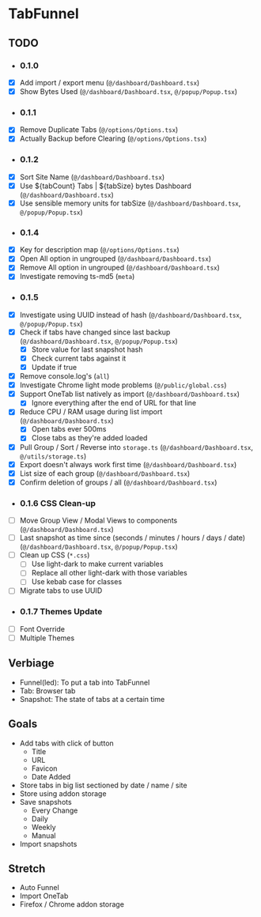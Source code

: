 # TabFunnel

## TODO

- ### 0.1.0
- [x] Add import / export menu (`@/dashboard/Dashboard.tsx`)
- [x] Show Bytes Used (`@/dashboard/Dashboard.tsx`, `@/popup/Popup.tsx`)
- ### 0.1.1
- [x] Remove Duplicate Tabs (`@/options/Options.tsx`)
- [x] Actually Backup before Clearing (`@/options/Options.tsx`)
- ### 0.1.2
- [x] Sort Site Name (`@/dashboard/Dashboard.tsx`)
- [x] Use ${tabCount} Tabs | ${tabSize} bytes Dashboard (`@/dashboard/Dashboard.tsx`)
- [x] Use sensible memory units for tabSize (`@/dashboard/Dashboard.tsx`, `@/popup/Popup.tsx`)
- ### 0.1.4
- [x] Key for description map (`@/options/Options.tsx`)
- [x] Open All option in ungrouped (`@/dashboard/Dashboard.tsx`)
- [x] Remove All option in ungrouped (`@/dashboard/Dashboard.tsx`)
- [x] Investigate removing ts-md5 (`meta`)
- ### 0.1.5
- [x] Investigate using UUID instead of hash (`@/dashboard/Dashboard.tsx`, `@/popup/Popup.tsx`)
- [x] Check if tabs have changed since last backup (`@/dashboard/Dashboard.tsx`, `@/popup/Popup.tsx`)
  - [x] Store value for last snapshot hash
  - [x] Check current tabs against it
  - [x] Update if true
- [x] Remove console.log's (`all`)
- [x] Investigate Chrome light mode problems (`@/public/global.css`)
- [x] Support OneTab list natively as import (`@/dashboard/Dashboard.tsx`)
  - [x] Ignore everything after the end of URL for that line
- [x] Reduce CPU / RAM usage during list import (`@/dashboard/Dashboard.tsx`)
  - [x] Open tabs ever 500ms
  - [x] Close tabs as they're added loaded
- [x] Pull Group / Sort / Reverse into `storage.ts` (`@/dashboard/Dashboard.tsx`, `@/utils/storage.ts`)
- [x] Export doesn't always work first time (`@/dashboard/Dashboard.tsx`)
- [x] List size of each group (`@/dashboard/Dashboard.tsx`)
- [x] Confirm deletion of groups / all (`@/dashboard/Dashboard.tsx`)
- ### 0.1.6 CSS Clean-up
- [ ] Move Group View / Modal Views to components (`@/dashboard/Dashboard.tsx`)
- [ ] Last snapshot as time since (seconds / minutes / hours / days / date) (`@/dashboard/Dashboard.tsx`, `@/popup/Popup.tsx`)
- [ ] Clean up CSS (`*.css`)
  - [ ] Use light-dark to make current variables
  - [ ] Replace all other light-dark with those variables
  - [ ] Use kebab case for classes
- [ ] Migrate tabs to use UUID
- ### 0.1.7 Themes Update
- [ ] Font Override
- [ ] Multiple Themes

## Verbiage

- Funnel(led): To put a tab into TabFunnel
- Tab: Browser tab
- Snapshot: The state of tabs at a certain time

## Goals

- Add tabs with click of button
  - Title
  - URL
  - Favicon
  - Date Added
- Store tabs in big list sectioned by date / name / site
- Store using addon storage
- Save snapshots
  - Every Change
  - Daily
  - Weekly
  - Manual
- Import snapshots

## Stretch

- Auto Funnel
- Import OneTab
- Firefox / Chrome addon storage
